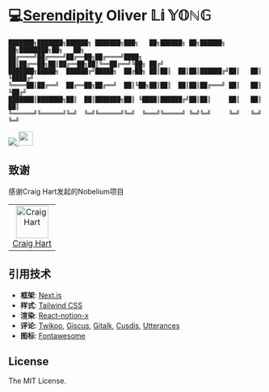 
# 💻[Serendipity](https://www.199681.xyz) Oliver 𝕃𝕚 𝕐𝕆ℕ𝔾

```
███████╗███████╗██████╗ ███████╗███╗   ██╗██████╗ ██╗██████╗ ██╗████████╗██╗   ██╗
██╔════╝██╔════╝██╔══██╗██╔════╝████╗  ██║██╔══██╗██║██╔══██╗██║╚══██╔══╝╚██╗ ██╔╝
███████╗█████╗  ██████╔╝█████╗  ██╔██╗ ██║██║  ██║██║██████╔╝██║   ██║    ╚████╔╝ 
╚════██║██╔══╝  ██╔══██╗██╔══╝  ██║╚██╗██║██║  ██║██║██╔═══╝ ██║   ██║     ╚██╔╝  
███████║███████╗██║  ██║███████╗██║ ╚████║██████╔╝██║██║     ██║   ██║      ██║   
╚══════╝╚══════╝╚═╝  ╚═╝╚══════╝╚═╝  ╚═══╝╚═════╝ ╚═╝╚═╝     ╚═╝   ╚═╝      ╚═╝    
```

<p>
  <a aria-label="Build status" href="#" title="Build status">
    <img src="https://img.shields.io/github/deployments/tangly1024/NotionNext/Production?logo=Vercel&style=for-the-badge"/>
  </a>
  <a aria-label="Powered by Vercel" href="https://vercel.com?utm_source=Craigary&utm_campaign=oss" title="Powered by Vercel">
    <img src="https://www.datocms-assets.com/31049/1618983297-powered-by-vercel.svg" height="28"/>
  </a>
</p>


## 致谢
感谢Craig Hart发起的Nobelium项目

<table><tr align="left">
  <td align="center"><a href="https://github.com/craigary" title="Craig Hart"><img src="https://avatars.githubusercontent.com/u/10571717" width="64px;"alt="Craig Hart"/></a><br/><a href="https://github.com/craigary" title="Craig Hart">Craig Hart</a></td>
</tr></table>

## 引用技术

- **框架**: [Next.js](https://nextjs.org)
- **样式**: [Tailwind CSS](https://www.tailwindcss.cn/)
- **渲染**: [React-notion-x](https://github.com/NotionX/react-notion-x)
- **评论**: [Twikoo](https://github.com/imaegoo/twikoo), [Giscus](https://giscus.app/zh-CN), [Gitalk](https://gitalk.github.io), [Cusdis](https://cusdis.com), [Utterances](https://utteranc.es)
- **图标**: [Fontawesome](https://fontawesome.com/v6/icons/)


## License

The MIT License.

